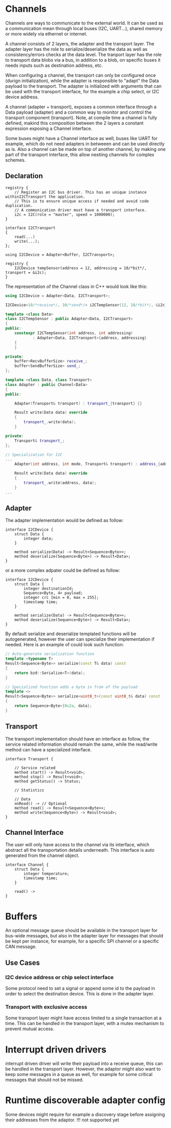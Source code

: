 # Channels

Channels are ways to communicate to the external world.
It can be used as a communication mean through local buses (I2C, UART...), shared memory or more widely via ethernet or internet.

A channel consists of 2 layers, the adapter and the transport layer.
The adapter layer has the role to serialize/deserialize the data as well as consistency/errors checks at the data level.
The tranport layer has the role to transport data blobs via a bus, in addition to a blob, on specific buses it needs inputs
such as destination address, etc.

When configuring a channel, the transport can only be configured once (durign initialization), while the adapter
is responsible to "adapt" the Data payload to the transport. The adapter is initialized with arguments
that can be used with the transport interface, for the example a chip select, or I2C device address.

A channel (adapter + transport), exposes a common interface through a Data payload (adapter) and a common way to
monitor and control the transport component (transport).
Note, at compile time a channel is fully defined, makind this composition between the 2 layers a constant expression
exposing a Channel<Data> interface.

Some buses might have a Channel interface as well, buses like UART for example, which do not need adapters in betweeen and
can be used directly as is.
Also a channel can be made on top of another channel, by making one part of the transport interface, this allow nestiing channels
for complex schemes.

## Declaration

```
registry {
	// Register an I2C bus driver. This has an unique instance withinI2CTransport the application.
	// This is to ensure unique access if needed and avoid code duplication.
	// A communication driver must have a transport interface.
	i2c = I2C(role = "master", speed = 1000000);
}

interface I2CTransport
{
	read(...)
	write(...);
};

using I2CDevice = Adapter<Buffer, I2CTransport>;

registry {
	I2CDevice tempSensor(address = 12, addressing = 10/*bit*/, transport = &i2c); 
}
```

The representation of the Channel class in C++ would look like this:
```C++
using I2CDevice = Adapter<Data, I2CTransport>;

I2CDevice<10/*receive*/, 10/*send*/> i2CTempSensor(12, 10/*bit*/, &i2c);

template <class Data>
class I2CTempSensor : public Adapter<Data, I2CTransport>
{
public:
	constexpr I2CTempSensor(int address, int addressing)
			: Adapter<Data, I2CTransport>{address, addressing}
	{
	}

private:
	buffer<RecvBufferSize> receive_;
	buffer<SendBufferSize> send_;
};

template <class Data, class Transport>
class Adapter : public Channel<Data>
{
public:

	Adapter(Transport& transport) : transport_{transport} {}

	Result write(Data data) override
	{
		transport_.write(data);
	}

private:
	Transport& transport_;
};

// Specialization for I2C
...
	Adapter(int address, int mode, Transport& transport) : address_{address}, mode_{mode}, transport_{transport} {}

	Result write(Data data) override
	{
		transport_.write(address, data);
	}
...
```

## Adapter

The adapter implementation would be defined as follow:

```
interface I2CDevice {
	struct Data {
		integer data;
	}

	method serialize(Data) -> Result<Sequence<Byte>>;
	method deserialize(Sequence<Byte>) -> Result<Data>;
}
```

or a more complex adpater could be defined as follow:

```
interface I2CDevice {
	struct Data {
		integer destinationId;
		Sequence<Byte, 4> payload;
		integer crc [min = 0, max = 255];
		timestamp time;
	}

	method serialize(Data) -> Result<Sequence<Byte>>;
	method deserialize(Sequence<Byte>) -> Result<Data>;
}
```

By default serialize and deserialize templated functions will be autogenerated,
however the user can specialize their implementation if needed.
Here is an example of could look such function:

```c++
// Auto-generate serialization function
template <typename T>
Result<Sequence<Byte>> serialize(const T& data) const
{
	return bzd::Serialize<T>(data);
}

// Specialized function adds a byte in from of the payload
template <>
Result<Sequence<Byte>> serialize<uint8_t>(const uint8_t& data) const
{
	return Sequence<Byte>{0x2a, data};
}
```

## Transport

The transport implementation should have an interface as follow, the service related information
should remain the same, while the read/write method can have a specialized interface.

```
interface Transport {

	// Service related
	method start() -> Result<void>;
	method stop() -> Result<void>;
	method getStatus() -> Status;

	// Statistics

	// Data
	onRead() -> // Optional
	method read() -> Result<Sequence<Byte>>;
	method write(Sequence<Byte>) -> Result<void>;
}
```

## Channel Interface

The user will only have access to the channel via its interface, which abstract all the transportation details underneath.
This interface is auto generated from the channel object.

```
interface Channel {
	struct Data {
		integer temperature;
		timestamp time;
	}

	read() ->
}
```

# Buffers

An optional message queue should be available in the transport layer for bus-wide messages, but also in the adapter layer for messages
that should be kept per instance, for example, for a specific SPI channel or a specific CAN message.

## Use Cases

### I2C device address or chip select interface

Some protocol need to set a signal or append some id to the payload in order to select the destination device. This is done in the adapter layer.

### Transport with exclusive access

Some transport layer might have access limited to a single transaction at a time.
This can be handled in the transport layer, with a mutex mechanism to prevent mutual access.

# Interrupt driven drivers

interrupt driven driver will write their payload into a receive queue, this can be handled
in the transport layer.
However, the adaptor might also want to keep some messages in a queue as well, for example
for some critical messages that should not be missed.

# Runtime discoverable adapter config

Some devices might require for example a discovery stage before assigning their addresses
from the adaptor.
!!! not supported yet